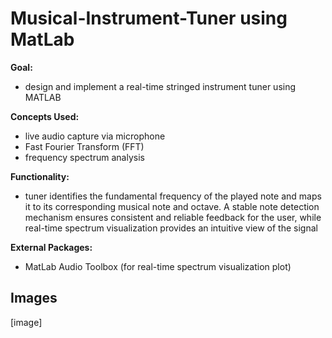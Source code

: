 # Musical-Instrument-Tuner using MatLab
**Goal:** 
- design and implement a real-time stringed instrument tuner using MATLAB
  
**Concepts Used:** 
- live audio capture via microphone
- Fast Fourier Transform (FFT)
- frequency spectrum analysis
  
**Functionality:**
- tuner identifies the fundamental frequency of the played note and maps it to its corresponding musical note and octave. A stable note detection mechanism ensures consistent and reliable feedback for the user, while real-time spectrum visualization provides an intuitive view of the signal
  
**External Packages:**
- MatLab Audio Toolbox (for real-time spectrum visualization plot)




## Images
[image]

